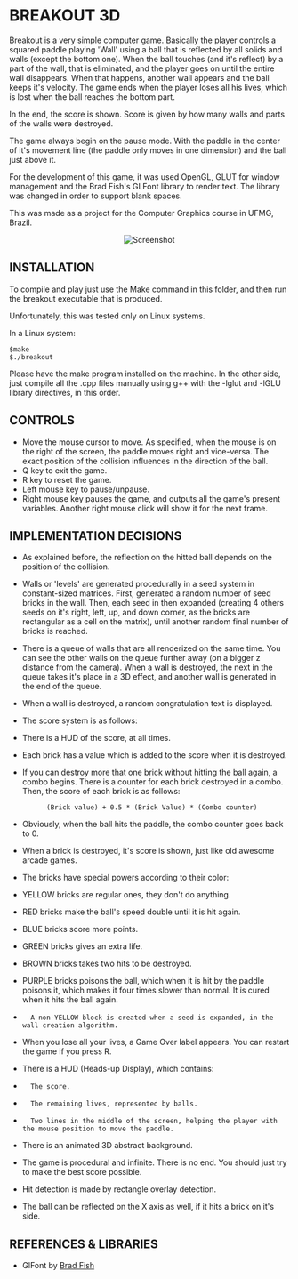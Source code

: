 BREAKOUT 3D
=============

Breakout is a very simple computer game. Basically the player controls a squared paddle playing 'Wall' using a ball that is reflected by all solids and walls (except the bottom one). When the ball touches (and it's reflect) by a part of the wall, that is eliminated, and the player goes on until the entire wall disappears. When that happens, another wall appears and the ball keeps it's velocity. The game ends when the player loses all his lives, which is lost when the ball reaches the bottom part.

In the end, the score is shown. Score is given by how many walls and parts of the walls were destroyed.

The game always begin on the pause mode. With the paddle in the center of it's movement line (the paddle only moves in one dimension) and the ball just above it.

For the development of this game, it was used OpenGL, GLUT for window management and the Brad Fish's GLFont library to render text. The library was changed in order to support blank spaces.

This was made as a project for the Computer Graphics course in UFMG, Brazil.

<p align="center">
 <img src="https://dl.dropboxusercontent.com/u/5984649/breakout.png" alt="Screenshot"/>
</p>

INSTALLATION
--------

To compile and play just use the Make command in this folder, and then run the breakout executable that is produced.

Unfortunately, this was tested only on Linux systems. 

In a Linux system:

	$make
	$./breakout

Please have the make program installed on the machine. In the other side, just compile all the .cpp files manually using g++ with the -lglut and -lGLU library directives, in this order.

CONTROLS
--------

* Move the mouse cursor to move. As specified, when the mouse is on the right of the screen, the paddle moves right and vice-versa. The exact position of the collision influences in the direction of the ball.
* Q key to exit the game.
* R key to reset the game.
* Left mouse key to pause/unpause.
* Right mouse key pauses the game, and outputs all the game's present variables. Another right mouse click will show it for the next frame.

IMPLEMENTATION DECISIONS
--------

* As explained before, the reflection on the hitted ball depends on the position of the collision.
* Walls or 'levels' are generated procedurally in a seed system in constant-sized matrices. First, generated a random number of seed bricks in the wall. Then, each seed in then expanded (creating 4 others seeds on it's right, left, up, and down corner, as the bricks are rectangular as a cell on the matrix), until another random final number of bricks is reached.
* There is a queue of walls that are all renderized on the same time. You can see the other walls on the queue further away (on a bigger z distance from the camera). When a wall is destroyed, the next in the queue takes it's place in a 3D effect, and another wall is generated in the end of the queue.
* When a wall is destroyed, a random congratulation text is displayed.
* The score system is as follows:
* There is a HUD of the score, at all times.
* Each brick has a value which is added to the score when it is destroyed.
* If you can destroy more that one brick without hitting the ball again, a combo begins. There is a counter for each brick destroyed in a combo. Then, the score of each brick is as follows:
			
			(Brick value) + 0.5 * (Brick Value) * (Combo counter)
			
* Obviously, when the ball hits the paddle, the combo counter goes back to 0.
* When a brick is destroyed, it's score is shown, just like old awesome arcade games.
* The bricks have special powers according to their color:
*   YELLOW bricks are regular ones, they don't do anything.
*   RED bricks make the ball's speed double until it is hit again.
*   BLUE bricks score more points.
*   GREEN bricks gives an extra life.
*   BROWN bricks takes two hits to be destroyed.
*   PURPLE bricks poisons the ball, which when it is hit by the paddle poisons it, which makes it four times slower than normal. It is cured when it hits the ball again.
*       A non-YELLOW block is created when a seed is expanded, in the wall creation algorithm.
*   When you lose all your lives, a Game Over label appears. You can restart the game if you press R.
*   There is a HUD (Heads-up Display), which contains:
*       The score.
*       The remaining lives, represented by balls.
*       Two lines in the middle of the screen, helping the player with the mouse position to move the paddle.
*   There is an animated 3D abstract background.
*   The game is procedural and infinite. There is no end. You should just try to make the best score possible.
*   Hit detection is made by rectangle overlay detection.
*   The ball can be reflected on the X axis as well, if it hits a brick on it's side.

REFERENCES & LIBRARIES
------

- GlFont by [Brad Fish](mailto:brad.fish@gmail.com)
